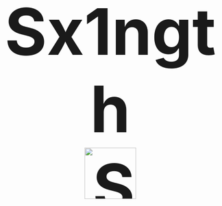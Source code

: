 <h1 align="center" style="font-size: 150px; font-weight: bold;">
  Sx1ngth <br>
  <img src="https://badgespotify.onrender.com/badge.svg?nocache=12345" alt="Spotify Badge" width="120">
</h1>




<!--<img src="https://badgespotify.onrender.com/badge.svg?nocache=<?= time() ?>" width="150" height="25" />-->




<!--
**Sx1ngthD4ck3r/sx1ngthD4ck3r** is a ✨ _special_ ✨ repository because its `README.md` (this file) appears on your GitHub profile.

Here are some ideas to get you started:

- 🔭 I’m currently working on ...
- 🌱 I’m currently learning ...
- 👯 I’m looking to collaborate on ...
- 🤔 I’m looking for help with ...
- 💬 Ask me about ...
- 📫 How to reach me: ...
- 😄 Pronouns: ...
- ⚡ Fun fact: ...
-->
